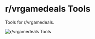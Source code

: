 # r/vrgamedeals Tools

Tools for r/vrgamedeals.

![r/vrgamedeals Tools](https://i.imgur.com/5EcMXuq.png)
